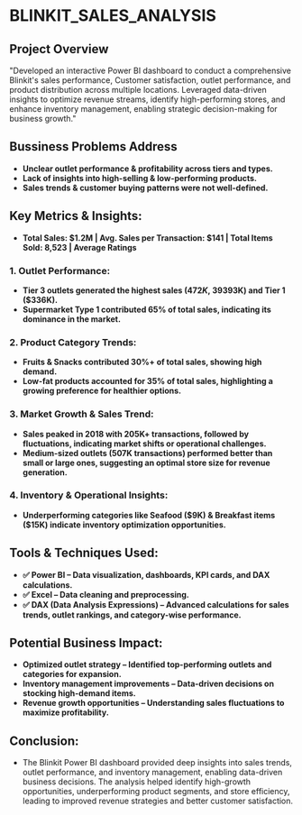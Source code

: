  # BLINKIT_SALES_ANALYSIS
 ## Project Overview
 "Developed an interactive Power BI dashboard to conduct a comprehensive Blinkit's sales performance, Customer satisfaction, outlet performance, and product distribution across multiple locations. Leveraged data-driven insights to optimize revenue streams, identify high-performing stores, and enhance inventory management, enabling strategic decision-making for business growth."

 ## Bussiness Problems Address
 - **Unclear outlet performance & profitability across tiers and types.**
 - **Lack of insights into high-selling & low-performing products.**
 - **Sales trends & customer buying patterns were not well-defined.**

## Key Metrics & Insights:
- **Total Sales: $1.2M | Avg. Sales per Transaction: $141 | Total Items Sold: 8,523 | Average Ratings**
### 1. Outlet Performance:
- **Tier 3 outlets generated the highest sales ($472K, ~39% of total revenue), followed by Tier 2 ($393K) and Tier 1 ($336K).**
- **Supermarket Type 1 contributed 65% of total sales, indicating its dominance in the market.**
### 2. Product Category Trends:
- **Fruits & Snacks contributed 30%+ of total sales, showing high demand.**
- **Low-fat products accounted for 35% of total sales, highlighting a growing preference for healthier options.**
### 3. Market Growth & Sales Trend:
- **Sales peaked in 2018 with 205K+ transactions, followed by fluctuations, indicating market shifts or operational challenges.**
- **Medium-sized outlets (507K transactions) performed better than small or large ones, suggesting an optimal store size for revenue generation.**
### 4. Inventory & Operational Insights:
- **Underperforming categories like Seafood ($9K) & Breakfast items ($15K) indicate inventory optimization opportunities.**

## Tools & Techniques Used:
- **✅ Power BI – Data visualization, dashboards, KPI cards, and DAX calculations.**
- **✅ Excel – Data cleaning and preprocessing.**
- **✅ DAX (Data Analysis Expressions) – Advanced calculations for sales trends, outlet rankings, and category-wise performance.**

## Potential Business Impact:
- **Optimized outlet strategy – Identified top-performing outlets and categories for expansion.**
- **Inventory management improvements – Data-driven decisions on stocking high-demand items.**
- **Revenue growth opportunities – Understanding sales fluctuations to maximize profitability.**

## Conclusion:
-   The Blinkit Power BI dashboard provided deep insights into sales trends, outlet performance, and inventory management, enabling data-driven business decisions. The analysis 
     helped identify high-growth opportunities, underperforming product segments, and store efficiency, leading to improved revenue strategies and better customer satisfaction.
